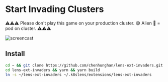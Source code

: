# Start Invading Clusters

⚠️⚠️⚠️
Please don't play this game on your production cluster. 😅
Alien 👾 = pod on cluster.
⚠️⚠️⚠️

![screencast](screencast_256.gif)

## Install

```bash
cd ~ && git clone https://github.com/chenhunghan/lens-ext-invaders.git
cd lens-ext-invaders && yarn && yarn build
ln -s ~/lens-ext-invaders ~/.k8slens/extensions/lens-ext-invaders
```
